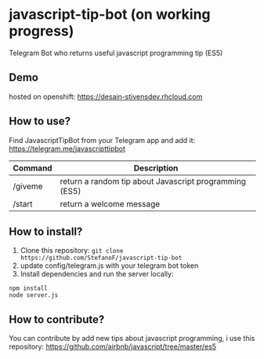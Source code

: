 # javascript-tip-bot (on working progress)
Telegram Bot who returns useful javascript programming tip (ES5) 

## Demo
hosted on openshift: https://desain-stivensdev.rhcloud.com

## How to use?
Find JavascriptTipBot from your Telegram app and add it: https://telegram.me/javascripttipbot

| Command | Description |
| --- | --- |
| /giveme | return a random tip about Javascript programming (ES5) |
| /start | return a welcome message |

## How to install? 
1. Clone this repository: ```git clone https://github.com/StefanoF/javascript-tip-bot```
2. update config/telegram.js with your telegram bot token
3. Install dependencies and run the server locally:
```
npm install
node server.js
```

## How to contribute? 
You can contribute by add new tips about javascript programming, i use this repository: https://github.com/airbnb/javascript/tree/master/es5
